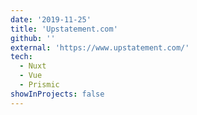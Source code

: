 ```yaml
---
date: '2019-11-25'
title: 'Upstatement.com'
github: ''
external: 'https://www.upstatement.com/'
tech:
  - Nuxt
  - Vue
  - Prismic
showInProjects: false
---
```

